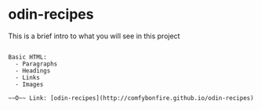 # odin-recipes

This is a brief intro to what you will see in this project

~~~~~~~~~~[O]~~~~~~~~~~ 

Basic HTML:
  - Paragraphs
  - Headings
  - Links
  - Images

~~O~~ Link: [odin-recipes](http://comfybonfire.github.io/odin-recipes)